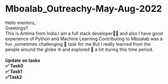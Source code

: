 # Mboalab_Outreachy-May-Aug-2022
Hello mentors,<br>
Greetings!!<br>
This is Antima from India.I am a full stack developer:technologist: and also I have good experience of Python and Machine Learning.Contributing to Mboalab was a fun ,sometimes challenging :see_no_evil: task for me.But I really learned from the people around the globe :globe_with_meridians: and explored :monocle_face: a lot during this time period.<br><br>
<b>Update on tasks<b><br>
:white_check_mark: Task0<br>
:white_check_mark: Task1<br>
:white_check_mark:Task2<br>
